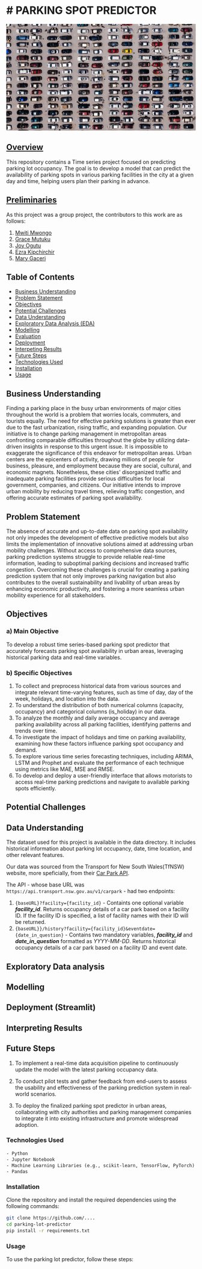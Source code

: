 # **# __PARKING SPOT PREDICTOR__**
![pexels-kelly-2402235.jpg](images/carpark_image.jpg)

## <ins>Overview</ins>
This repository contains a Time series project focused on predicting parking lot occupancy. The goal is to develop a model that can predict the availability of parking spots in various parking facilities in the city at a given day and time, helping users plan their parking in advance.

## <ins>Preliminaries</ins>

As this project was a group project, the contributors to this work are as follows:

1. [Mwiti Mwongo](https://github.com/M13Mwongo)
2. [Grace Mutuku](https://github.com/GraceKoki)
3. [Joy Ogutu](https://github.com/Ogutu01)
4. [Ezra Kipchirchir](https://github.com/dev-ezzy)
5. [Mary Gaceri](https://github.com/MaryGaceri)

## </ins>Table of Contents</ins>

- [Business Understanding](#Business-Understanding)
- [Problem Statement](#Problem-Statement)
- [Objectives](#Objectives)
- [Potential Challenges](#Potential-Challenges)
- [Data Understanding](#Data-Understanding)
- [Exploratory Data Analysis (EDA)](#exploratory-data-analysis-eda)
- [Modelling](#Modelling)
- [Evaluation](#evaluation)
- [Deployment](#deployment)
- [Interpeting Results](#Interpeting-Results)
- [Future Steps](#Future-Steps)
- [Technologies Used](#Technologies-Used)
- [Installation](#installation)
- [Usage](#usage)



## Business Understanding
Finding a parking place in the busy urban environments of major cities throughout the world is a problem that worries locals, commuters, and tourists equally. The need for effective parking solutions is greater than ever due to the fast urbanization, rising traffic, and expanding population. Our initiative is to change parking management in metropolitan areas confronting comparable difficulties throughout the globe by utilizing data-driven insights in response to this urgent issue. It is impossible to exaggerate the significance of this endeavor for metropolitan areas. Urban centers are the epicenters of activity, drawing millions of people for business, pleasure, and employment because they are social, cultural, and economic magnets. Nonetheless, these cities' disorganized traffic and inadequate parking facilities provide serious difficulties for local government, companies, and citizens. Our initiative intends to improve urban mobility by reducing travel times, relieving traffic congestion, and offering accurate estimates of parking spot availability.


## Problem Statement
The absence of accurate and up-to-date data on parking spot availability not only impedes the development of effective predictive models but also limits the implementation of innovative solutions aimed at addressing urban mobility challenges. Without access to comprehensive data sources, parking prediction systems struggle to provide reliable real-time information, leading to suboptimal parking decisions and increased traffic congestion. Overcoming these challenges is crucial for creating a parking prediction system that not only improves parking navigation but also contributes to the overall sustainability and livability of urban areas by enhancing economic productivity, and fostering a more seamless urban mobility experience for all stakeholders.

## Objectives

### a) Main Objective
To develop a robust time series-based parking spot predictor that accurately forecasts parking spot availability in urban areas, leveraging historical parking data and real-time variables.

### b) Specific Objectives
1. To collect and preprocess historical data from various sources and integrate relevant time-varying features, such as time of day, day of the week, holidays, and location into the data.
2. To understand the distribution of both numerical columns (capacity, occupancy) and categorical columns (is_holiday) in our data.
3. To analyze the monthly and daily average occupancy and average parking availability across all parking facilities, identifying patterns and trends over time.
4. To investigate the impact of holidays and time on parking availability, examining how these factors influence parking spot occupancy and demand.
5. To explore various time series forecasting techniques, including ARIMA, LSTM and Prophet and evaluate the performance of each technique using metrics like MAE, MSE and RMSE.
6. To develop and deploy a user-friendly interface that allows motorists to access real-time parking predictions and navigate to available parking spots efficiently.

## Potential Challenges

## Data Understanding
The dataset used for this project is available in the data directory. It includes historical information about parking lot occupancy, date, time location, and other relevant features.

Our data was sourced from the Transport for New South Wales(TfNSW) website, more speficially, from their [Car Park API](https://opendata.transport.nsw.gov.au/dataset/car-park-api).

The API - whose base URL was `https://api.transport.nsw.gov.au/v1/carpark` - had two endpoints:
1. `{baseURL}?facility={facility_id}` - Containts one optional variable ***facility_id***. Returns occupancy details of a car park based on a facility ID. If the facility ID is specified, a list of facility names with their ID will be returned.
2. `{baseURL}}/history?facility={facility_id}&eventdate={date_in_question}` - Contains two mandatory variables, ***facility_id*** and ***date_in_question*** formatted as *YYYY-MM-DD*. Returns historical occupancy details of a car park based on a facility ID
and event date. 

## Exploratory Data analysis

## Modelling

## Deployment (Streamlit) 

## Interpreting Results

## Future Steps
1. To implement a real-time data acquisition pipeline to continuously update the model with the latest parking occupancy data.

2. To conduct pilot tests and gather feedback from end-users to assess the usability and effectiveness of the parking prediction system in real-world scenarios.

3. To deploy the finalized parking spot predictor in urban areas, collaborating with city authorities and parking management companies to integrate it into existing infrastructure and promote widespread adoption.


### Technologies Used
    - Python
    - Jupyter Notebook
    - Machine Learning Libraries (e.g., scikit-learn, TensorFlow, PyTorch)
    - Pandas
   
### Installation

Clone the repository and install the required dependencies using the following commands:

```bash
git clone https://github.com/....
cd parking-lot-predictor
pip install -r requirements.txt
```

### Usage
To use the parking lot predictor, follow these steps: